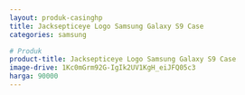 ```yaml
---
layout: produk-casinghp
title: Jacksepticeye Logo Samsung Galaxy S9 Case
categories: samsung

# Produk
product-title: Jacksepticeye Logo Samsung Galaxy S9 Case
image-drive: 1Kc0mGrm92G-IgIk2UV1KgH_eiJFQ05c3
harga: 90000
---
```

